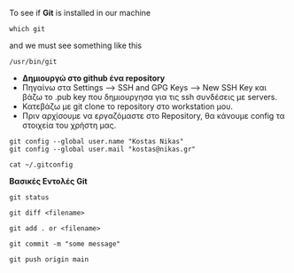 To see if **Git** is installed in our machine 
```
which git 
```
and we must see something like this 
```
/usr/bin/git
```

- **Δημιουργώ στο github  ένα repository** 
- Πηγαίνω στα Settings --> SSH and GPG Keys --> New SSH Key
και βάζω το .pub key που δημιουργησα για τις ssh συνδέσεις με servers.
- Κατεβάζω με git clone το repository στο workstation μου.
- Πριν αρχίσουμε να εργαζόμαστε στο Repository, θα κάνουμε config τα στοιχεία του χρήστη μας.
```
git config --global user.name "Kostas Nikas"
git config --global user.mail "kostas@nikas.gr" 

cat ~/.gitconfig
```

**Βασικές Εντολές Git**
```
git status

git diff <filename>

git add . or <filename>

git commit -m "some message"

git push origin main
```